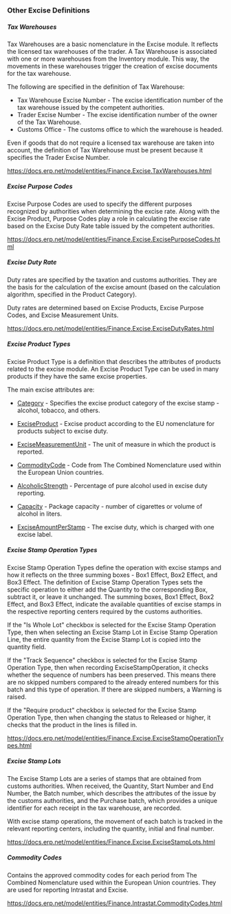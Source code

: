 ### Other Excise Definitions

##### **Tax Warehouses**

Tax Warehouses are a basic nomenclature in the Excise module. It reflects the licensed tax warehouses of the trader. A Tax Warehouse is associated with one or more warehouses from the Inventory module. This way, the movements in these warehouses trigger the creation of excise documents for the tax warehouse.

The following are specified in the definition of Tax Warehouse:

- Tax Warehouse Excise Number - The excise identification number of the tax warehouse issued by the competent authorities.
- Trader Excise Number - The excise identification number of the owner of the Tax Warehouse.
- Customs Office - The customs office to which the warehouse is headed.

Even if goods that do not require a licensed tax warehouse are taken into account, the definition of Tax Warehouse must be present because it specifies the Trader Excise Number.

https://docs.erp.net/model/entities/Finance.Excise.TaxWarehouses.html



##### **Excise Purpose Codes**

Excise Purpose Codes are used to specify the different purposes recognized by authorities when determining the excise rate. Along with the Excise Product, Purpose Codes play a role in calculating the excise rate based on the Excise Duty Rate table issued by the competent authorities.

https://docs.erp.net/model/entities/Finance.Excise.ExcisePurposeCodes.html



##### **Excise Duty Rate**

Duty rates are specified by the taxation and customs authorities. They are the basis for the calculation of the excise amount (based on the  calculation algorithm, specified in the Product Category). 

Duty rates are determined based on Excise Products, Excise Purpose Codes, and Excise Measurement Units.

https://docs.erp.net/model/entities/Finance.Excise.ExciseDutyRates.html



##### **Excise Product Types**

Excise Product Type is a definition that describes the attributes of products related to the excise module. An Excise Product Type can be used in many products if they have the same excise properties.

The main excise attributes are:

- [Category](https://docs.erp.net/model/entities/Finance.Excise.ExciseProductTypes.html#category) - Specifies the excise product category of the excise stamp - alcohol, tobacco, and others.

- [ExciseProduct](https://docs.erp.net/model/entities/Finance.Excise.ExciseProductTypes.html#exciseproduct) - Excise product according to the EU nomenclature for products subject to excise duty. 
- [ExciseMeasurementUnit](https://docs.erp.net/model/entities/Finance.Excise.ExciseProductTypes.html#measurementunit) - The unit of measure in which the product is reported. 
- [CommodityCode](https://docs.erp.net/model/entities/Finance.Excise.ExciseProductTypes.html#commoditycode) - Code from The Combined Nomenclature used within the European Union countries. 
- [AlcoholicStrength](https://docs.erp.net/model/entities/Finance.Excise.ExciseProductTypes.html#alcoholicstrength) - Percentage of pure alcohol used in excise duty reporting. 
- [Capacity](https://docs.erp.net/model/entities/Finance.Excise.ExciseProductTypes.html#capacity) - Package capacity - number of cigarettes or volume of alcohol in liters.
- [ExciseAmountPerStamp](https://docs.erp.net/model/entities/Finance.Excise.ExciseProductTypes.html#exciseamountperstamp) - The excise duty, which is charged with one excise label. 



##### **Excise Stamp Operation Types**

Excise Stamp Operation Types define the operation with excise stamps and how it reflects on the three summing boxes - Box1 Effect, Box2 Effect, and Box3 Effect. The definition of Excise Stamp Operation Types sets the specific operation to either add the Quantity to the corresponding Box, subtract it, or leave it unchanged. The summing boxes, Box1 Effect, Box2 Effect, and Box3 Effect, indicate the available quantities of excise stamps in the respective reporting centers required by the customs authorities.

If the "Is Whole Lot" checkbox is selected for the Excise Stamp Operation Type, then when selecting an Excise Stamp Lot in Excise Stamp Operation Line, the entire quantity from the Excise Stamp Lot is copied into the quantity field. 

If the "Track Sequence" checkbox is selected for the Excise Stamp Operation Type, then when recording ExciseStampOperation, it checks whether the sequence of numbers has been preserved. This means there are no skipped numbers compared to the already entered numbers for this batch and this type of operation. If there are skipped numbers, a Warning is raised. 

If the "Require product" checkbox is selected for the Excise Stamp Operation Type, then when changing the status to Released or higher, it checks that the product in the lines is filled in. 

https://docs.erp.net/model/entities/Finance.Excise.ExciseStampOperationTypes.html



##### **Excise Stamp Lots**

The Excise Stamp Lots are a series of stamps that are obtained from customs authorities. When received, the Quantity,  Start Number and End Number, the Batch number, which describes the attributes of the issue by the customs authorities, and the Purchase batch, which provides a unique identifier for each receipt in the tax warehouse, are recorded.

With excise stamp operations, the movement of each batch is tracked in the relevant reporting centers, including the quantity, initial and final number.

https://docs.erp.net/model/entities/Finance.Excise.ExciseStampLots.html



##### **Commodity Codes**

Contains the approved commodity codes for each period from The Combined  Nomenclature used within the European Union countries. They are used for reporting Intrastat and Excise. 

https://docs.erp.net/model/entities/Finance.Intrastat.CommodityCodes.html